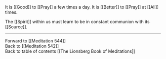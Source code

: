 It is [[Good]] to [[Pray]] a few times a day. It is [[Better]] to [[Pray]] at [[All]] times. 

The [[Spirit]] within us must learn to be in constant communion with its [[Source]]. 

___

Forward to [[Meditation 544]]  
Back to [[Meditation 542]]  
Back to table of contents [[The Lionsberg Book of Meditations]]  